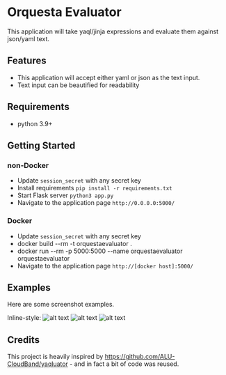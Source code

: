 # Orquesta Evaluator
This application will take yaql/jinja expressions and evaluate them against json/yaml text.

## Features
* This application will accept either yaml or json as the text input.
* Text input can be beautified for readability

## Requirements
* python 3.9+

## Getting Started
### non-Docker
* Update `session_secret` with any secret key
* Install requirements `pip install -r requirements.txt`
* Start Flask server `python3 app.py`
* Navigate to the application page `http://0.0.0.0:5000/`
### Docker
* Update `session_secret` with any secret key
* docker build --rm -t orquestaevaluator .
* docker run --rm -p 5000:5000 --name orquestaevaluator orquestaevaluator
* Navigate to the application page `http://[docker host]:5000/`

## Examples
Here are some screenshot examples.

Inline-style: 
![alt text](screenshots/screen-1.png "Simple json input")
![alt text](screenshots/screen-2.png "Retrieve status of core.echo")
![alt text](screenshots/screen-3.png "Retrieve output of core.echo")

## Credits
This project is heavily inspired by https://github.com/ALU-CloudBand/yaqluator - and in fact a bit of code was reused.
